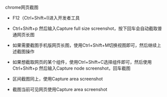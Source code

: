 chrome网页截图

* F12（Ctrl+Shift+I)进入开发者工具

* Ctrl+Shift+p  然后输入Capture full size screenshot，按下回车会自动截取普通网页长图
* 如果需要截图手机版网页长图，使用Ctrl+Shift+M切换视图即可，然后继续上述截图操作
* 如果想截取网页的某个组件，使用Ctrl+Shift+C选择组件即可，然后使用Ctrl+Shift+p  然后输入Capture node screenshot，回车截图
* 区间截图同上，使用Capture area screenshot
* 截图当前可见网页使用Capture area screenshot